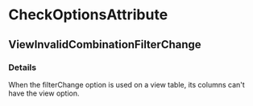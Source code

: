 ﻿---  
uid: Validator_2_38_3  
---

# CheckOptionsAttribute

## ViewInvalidCombinationFilterChange

### Details

When the filterChange option is used on a view table, its columns can't have the view option.
